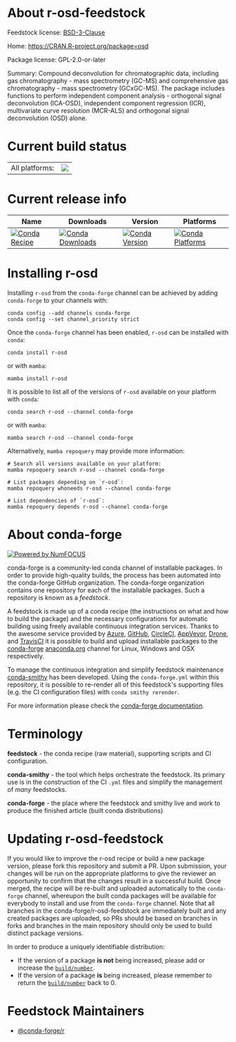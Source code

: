 About r-osd-feedstock
=====================

Feedstock license: [BSD-3-Clause](https://github.com/conda-forge/r-osd-feedstock/blob/main/LICENSE.txt)

Home: https://CRAN.R-project.org/package=osd

Package license: GPL-2.0-or-later

Summary: Compound deconvolution for chromatographic data, including gas chromatography - mass spectrometry (GC-MS) and comprehensive gas chromatography - mass spectrometry (GCxGC-MS). The package includes functions to perform independent component analysis - orthogonal signal deconvolution (ICA-OSD), independent component regression (ICR), multivariate curve resolution (MCR-ALS) and orthogonal signal deconvolution (OSD) alone.

Current build status
====================


<table><tr><td>All platforms:</td>
    <td>
      <a href="https://dev.azure.com/conda-forge/feedstock-builds/_build/latest?definitionId=21049&branchName=main">
        <img src="https://dev.azure.com/conda-forge/feedstock-builds/_apis/build/status/r-osd-feedstock?branchName=main">
      </a>
    </td>
  </tr>
</table>

Current release info
====================

| Name | Downloads | Version | Platforms |
| --- | --- | --- | --- |
| [![Conda Recipe](https://img.shields.io/badge/recipe-r--osd-green.svg)](https://anaconda.org/conda-forge/r-osd) | [![Conda Downloads](https://img.shields.io/conda/dn/conda-forge/r-osd.svg)](https://anaconda.org/conda-forge/r-osd) | [![Conda Version](https://img.shields.io/conda/vn/conda-forge/r-osd.svg)](https://anaconda.org/conda-forge/r-osd) | [![Conda Platforms](https://img.shields.io/conda/pn/conda-forge/r-osd.svg)](https://anaconda.org/conda-forge/r-osd) |

Installing r-osd
================

Installing `r-osd` from the `conda-forge` channel can be achieved by adding `conda-forge` to your channels with:

```
conda config --add channels conda-forge
conda config --set channel_priority strict
```

Once the `conda-forge` channel has been enabled, `r-osd` can be installed with `conda`:

```
conda install r-osd
```

or with `mamba`:

```
mamba install r-osd
```

It is possible to list all of the versions of `r-osd` available on your platform with `conda`:

```
conda search r-osd --channel conda-forge
```

or with `mamba`:

```
mamba search r-osd --channel conda-forge
```

Alternatively, `mamba repoquery` may provide more information:

```
# Search all versions available on your platform:
mamba repoquery search r-osd --channel conda-forge

# List packages depending on `r-osd`:
mamba repoquery whoneeds r-osd --channel conda-forge

# List dependencies of `r-osd`:
mamba repoquery depends r-osd --channel conda-forge
```


About conda-forge
=================

[![Powered by
NumFOCUS](https://img.shields.io/badge/powered%20by-NumFOCUS-orange.svg?style=flat&colorA=E1523D&colorB=007D8A)](https://numfocus.org)

conda-forge is a community-led conda channel of installable packages.
In order to provide high-quality builds, the process has been automated into the
conda-forge GitHub organization. The conda-forge organization contains one repository
for each of the installable packages. Such a repository is known as a *feedstock*.

A feedstock is made up of a conda recipe (the instructions on what and how to build
the package) and the necessary configurations for automatic building using freely
available continuous integration services. Thanks to the awesome service provided by
[Azure](https://azure.microsoft.com/en-us/services/devops/), [GitHub](https://github.com/),
[CircleCI](https://circleci.com/), [AppVeyor](https://www.appveyor.com/),
[Drone](https://cloud.drone.io/welcome), and [TravisCI](https://travis-ci.com/)
it is possible to build and upload installable packages to the
[conda-forge](https://anaconda.org/conda-forge) [anaconda.org](https://anaconda.org/)
channel for Linux, Windows and OSX respectively.

To manage the continuous integration and simplify feedstock maintenance
[conda-smithy](https://github.com/conda-forge/conda-smithy) has been developed.
Using the ``conda-forge.yml`` within this repository, it is possible to re-render all of
this feedstock's supporting files (e.g. the CI configuration files) with ``conda smithy rerender``.

For more information please check the [conda-forge documentation](https://conda-forge.org/docs/).

Terminology
===========

**feedstock** - the conda recipe (raw material), supporting scripts and CI configuration.

**conda-smithy** - the tool which helps orchestrate the feedstock.
                   Its primary use is in the construction of the CI ``.yml`` files
                   and simplify the management of *many* feedstocks.

**conda-forge** - the place where the feedstock and smithy live and work to
                  produce the finished article (built conda distributions)


Updating r-osd-feedstock
========================

If you would like to improve the r-osd recipe or build a new
package version, please fork this repository and submit a PR. Upon submission,
your changes will be run on the appropriate platforms to give the reviewer an
opportunity to confirm that the changes result in a successful build. Once
merged, the recipe will be re-built and uploaded automatically to the
`conda-forge` channel, whereupon the built conda packages will be available for
everybody to install and use from the `conda-forge` channel.
Note that all branches in the conda-forge/r-osd-feedstock are
immediately built and any created packages are uploaded, so PRs should be based
on branches in forks and branches in the main repository should only be used to
build distinct package versions.

In order to produce a uniquely identifiable distribution:
 * If the version of a package **is not** being increased, please add or increase
   the [``build/number``](https://docs.conda.io/projects/conda-build/en/latest/resources/define-metadata.html#build-number-and-string).
 * If the version of a package **is** being increased, please remember to return
   the [``build/number``](https://docs.conda.io/projects/conda-build/en/latest/resources/define-metadata.html#build-number-and-string)
   back to 0.

Feedstock Maintainers
=====================

* [@conda-forge/r](https://github.com/orgs/conda-forge/teams/r/)

